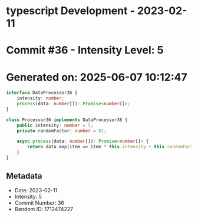 ﻿# typescript Development - 2023-02-11
# Commit #36 - Intensity Level: 5
# Generated on: 2025-06-07 10:12:47
```typescript
interface DataProcessor36 {
    intensity: number;
    process(data: number[]): Promise<number[]>;
}

class Processor36 implements DataProcessor36 {
    public intensity: number = 5;
    private randomFactor: number = 81;

    async process(data: number[]): Promise<number[]> {
        return data.map(item => item * this.intensity + this.randomFactor);
    }
}
```
## Metadata
- Date: 2023-02-11
- Intensity: 5
- Commit Number: 36
- Random ID: 1712474227
